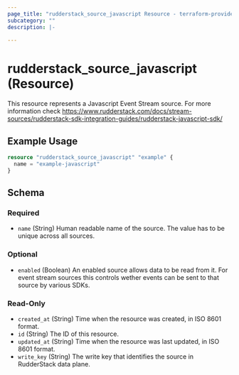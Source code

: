```yaml
---
page_title: "rudderstack_source_javascript Resource - terraform-provider-rudderstack"
subcategory: ""
description: |-
  
---
```


# rudderstack_source_javascript (Resource)

This resource represents a Javascript Event Stream source. For more information check https://www.rudderstack.com/docs/stream-sources/rudderstack-sdk-integration-guides/rudderstack-javascript-sdk/

## Example Usage

```terraform
resource "rudderstack_source_javascript" "example" {
  name = "example-javascript"
}
```

<!-- schema generated by tfplugindocs -->
## Schema

### Required

- `name` (String) Human readable name of the source. The value has to be unique across all sources.

### Optional

- `enabled` (Boolean) An enabled source allows data to be read from it. For event stream sources this controls wether events can be sent to that source by various SDKs.

### Read-Only

- `created_at` (String) Time when the resource was created, in ISO 8601 format.
- `id` (String) The ID of this resource.
- `updated_at` (String) Time when the resource was last updated, in ISO 8601 format.
- `write_key` (String) The write key that identifies the source in RudderStack data plane.
